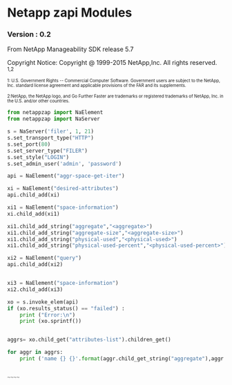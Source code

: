 # Netapp zapi Modules
### Version : 0.2

From NetApp Manageability SDK release 5.7

Copyright Notice:
Copyright @ 1999-2015 NetApp,Inc. All rights reserved.
<sup>1,2<sup>

<sub><sub>
1: U.S. Government Rights -- Commercial Computer Software.
Government users are subject to the NetApp, Inc. standard license agreement 
and applicable provisions of the FAR and its supplements.
</sub></sub>

<sub><sub>
2:NetApp, the NetApp logo, and Go Further Faster are trademarks or registered
trademarks of NetApp, Inc. in the U.S. and/or other countries.
</sub></sub>


```python
from netappzap import NaElement
from netappzap import NaServer

s = NaServer('filer', 1, 21)
s.set_transport_type("HTTP")
s.set_port(80)
s.set_server_type("FILER")
s.set_style("LOGIN")
s.set_admin_user('admin', 'password')

api = NaElement("aggr-space-get-iter")

xi = NaElement("desired-attributes")
api.child_add(xi)

xi1 = NaElement("space-information")
xi.child_add(xi1)

xi1.child_add_string("aggregate","<aggregate>")
xi1.child_add_string("aggregate-size","<aggregate-size>")
xi1.child_add_string("physical-used","<physical-used>")
xi1.child_add_string("physical-used-percent","<physical-used-percent>")

xi2 = NaElement("query")
api.child_add(xi2)


xi3 = NaElement("space-information")
xi2.child_add(xi3)

xo = s.invoke_elem(api)
if (xo.results_status() == "failed") :
    print ("Error:\n")
    print (xo.sprintf())


aggrs= xo.child_get("attributes-list").children_get()

for aggr in aggrs:
    print ('name {} {}'.format(aggr.child_get_string("aggregate"),aggr.child_get_string("physical-used")))


~~~~

